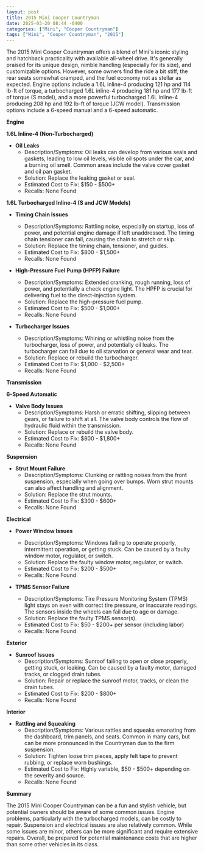 ```yaml
---
layout: post
title: 2015 Mini Cooper Countryman
date: 2025-03-20 08:44 -0400
categories: ["Mini", "Cooper Countryman"]
tags: ["Mini", "Cooper Countryman", "2015"]
---
```

The 2015 Mini Cooper Countryman offers a blend of Mini's iconic styling and hatchback practicality with available all-wheel drive. It's generally praised for its unique design, nimble handling (especially for its size), and customizable options. However, some owners find the ride a bit stiff, the rear seats somewhat cramped, and the fuel economy not as stellar as expected. Engine options include a 1.6L inline-4 producing 121 hp and 114 lb-ft of torque, a turbocharged 1.6L inline-4 producing 181 hp and 177 lb-ft of torque (S model), and a more powerful turbocharged 1.6L inline-4 producing 208 hp and 192 lb-ft of torque (JCW model). Transmission options include a 6-speed manual and a 6-speed automatic.

**Engine**

**1.6L Inline-4 (Non-Turbocharged)**
*   **Oil Leaks**
    *   Description/Symptoms: Oil leaks can develop from various seals and gaskets, leading to low oil levels, visible oil spots under the car, and a burning oil smell. Common areas include the valve cover gasket and oil pan gasket.
    *   Solution: Replace the leaking gasket or seal.
    *   Estimated Cost to Fix: $150 - $500+
    *   Recalls: None Found

**1.6L Turbocharged Inline-4 (S and JCW Models)**
*   **Timing Chain Issues**
    *   Description/Symptoms: Rattling noise, especially on startup, loss of power, and potential engine damage if left unaddressed. The timing chain tensioner can fail, causing the chain to stretch or skip.
    *   Solution: Replace the timing chain, tensioner, and guides.
    *   Estimated Cost to Fix: $800 - $1,500+
    *   Recalls: None Found

*   **High-Pressure Fuel Pump (HPFP) Failure**
    *   Description/Symptoms: Extended cranking, rough running, loss of power, and potentially a check engine light. The HPFP is crucial for delivering fuel to the direct-injection system.
    *   Solution: Replace the high-pressure fuel pump.
    *   Estimated Cost to Fix: $500 - $1,000+
    *   Recalls: None Found

*   **Turbocharger Issues**
    *   Description/Symptoms: Whining or whistling noise from the turbocharger, loss of power, and potentially oil leaks. The turbocharger can fail due to oil starvation or general wear and tear.
    *   Solution: Replace or rebuild the turbocharger.
    *   Estimated Cost to Fix: $1,000 - $2,500+
    *   Recalls: None Found

**Transmission**

**6-Speed Automatic**
* **Valve Body Issues**
    * Description/Symptoms: Harsh or erratic shifting, slipping between gears, or failure to shift at all. The valve body controls the flow of hydraulic fluid within the transmission.
    * Solution: Replace or rebuild the valve body.
    * Estimated Cost to Fix: $800 - $1,800+
    * Recalls: None Found

**Suspension**
*   **Strut Mount Failure**
    *   Description/Symptoms: Clunking or rattling noises from the front suspension, especially when going over bumps. Worn strut mounts can also affect handling and alignment.
    *   Solution: Replace the strut mounts.
    *   Estimated Cost to Fix: $300 - $600+
    *   Recalls: None Found

**Electrical**

*   **Power Window Issues**
    *   Description/Symptoms: Windows failing to operate properly, intermittent operation, or getting stuck. Can be caused by a faulty window motor, regulator, or switch.
    *   Solution: Replace the faulty window motor, regulator, or switch.
    *   Estimated Cost to Fix: $200 - $500+
    *   Recalls: None Found

*   **TPMS Sensor Failure**
    *   Description/Symptoms: Tire Pressure Monitoring System (TPMS) light stays on even with correct tire pressure, or inaccurate readings. The sensors inside the wheels can fail due to age or damage.
    *   Solution: Replace the faulty TPMS sensor(s).
    *   Estimated Cost to Fix: $50 - $200+ per sensor (including labor)
    *   Recalls: None Found

**Exterior**

*   **Sunroof Issues**
    *   Description/Symptoms: Sunroof failing to open or close properly, getting stuck, or leaking. Can be caused by a faulty motor, damaged tracks, or clogged drain tubes.
    *   Solution: Repair or replace the sunroof motor, tracks, or clean the drain tubes.
    *   Estimated Cost to Fix: $200 - $800+
    *   Recalls: None Found

**Interior**

*   **Rattling and Squeaking**
    *   Description/Symptoms: Various rattles and squeaks emanating from the dashboard, trim panels, and seats. Common in many cars, but can be more pronounced in the Countryman due to the firm suspension.
    *   Solution: Tighten loose trim pieces, apply felt tape to prevent rubbing, or replace worn bushings.
    *   Estimated Cost to Fix: Highly variable, $50 - $500+ depending on the severity and source.
    *   Recalls: None Found

**Summary**

The 2015 Mini Cooper Countryman can be a fun and stylish vehicle, but potential owners should be aware of some common issues. Engine problems, particularly with the turbocharged models, can be costly to repair. Suspension and electrical issues are also relatively common. While some issues are minor, others can be more significant and require extensive repairs. Overall, be prepared for potential maintenance costs that are higher than some other vehicles in its class.

